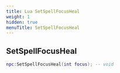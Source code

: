 ```yaml
---
title: Lua SetSpellFocusHeal
weight: 1
hidden: true
menuTitle: SetSpellFocusHeal
---
```

## SetSpellFocusHeal
```lua
npc:SetSpellFocusHeal(int focus); -- void
```
